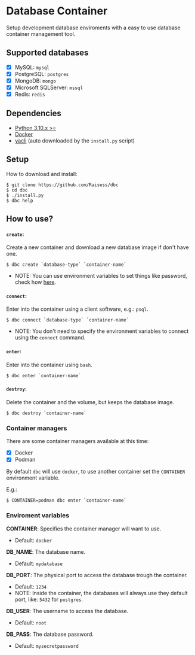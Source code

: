 # Database Container

Setup development database enviroments with a easy to use database container management tool.

## Supported databases

- [x] MySQL: `mysql`
- [x] PostgreSQL: `postgres`
- [x] MongoDB: `mongo`
- [x] Microsoft SQLServer: `mssql`
- [x] Redis: `redis`

## Dependencies

- [Python 3.10.x >=](https://www.python.org/)
- [Docker](https://www.docker.com/)
- [yacli](https://github.com/Raisess/yacli) (auto downloaded by the `install.py` script)

## Setup

How to download and install:

```shell
$ git clone https://github.com/Raisess/dbc
$ cd dbc
$ ./install.py
$ dbc help
```

## How to use?

#### `create`:

Create a new container and download a new database image if don't have one.

```shell
$ dbc create `database-type` `container-name`
```

- NOTE: You can use environment variables to set things like password, check how [here](#enviroment-variables).

#### `connect`:

Enter into the container using a client software, e.g.: `psql`.

```shell
$ dbc connect `database-type` `container-name`
```

- NOTE: You don't need to specify the environment variables to connect using the `connect` command.

#### `enter`:

Enter into the container using `bash`.

```shell
$ dbc enter `container-name`
```

#### `destroy`:

Delete the container and the volume, but keeps the database image.

```shell
$ dbc destroy `container-name`
```

### Container managers

There are some container managers available at this time:

- [x] Docker
- [x] Podman

By default `dbc` will use `docker`, to use another container set the `CONTAINER` environment variable.

E.g.:

```shell
$ CONTAINER=podman dbc enter `container-name`
```

### Enviroment variables

**CONTAINER**: Specifies the container manager will want to use.

- Default: `docker`

**DB_NAME**: The database name.

- Default: `mydatabase`

**DB_PORT**: The physical port to access the database trough the container.

- Default: `1234`
- NOTE: Inside the container, the databases will always use they default port, like: `5432` for `postgres`.

**DB_USER**: The username to access the database.

- Default: `root`

**DB_PASS**: The database password.

- Default: `mysecretpassword`
